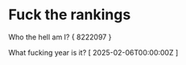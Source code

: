 # Fuck the rankings

Who the hell am I?
{ 8222097 }

What fucking year is it?
[ 2025-02-06T00:00:00Z ]
